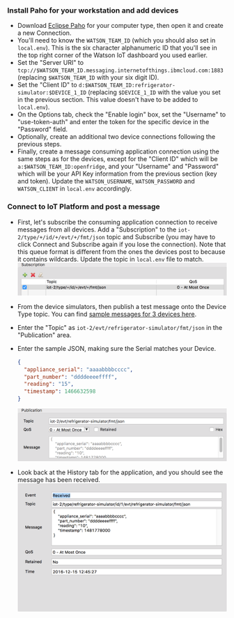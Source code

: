### Install Paho for your workstation and add devices

- Download [Eclipse Paho](http://www.eclipse.org/paho/clients/tool/) for your computer type, then open it and create a new Connection.
- You'll need to know the `WATSON_TEAM_ID` (which you should also set in `local.env`). This is the six character alphanumeric ID that you'll see in the top right corner of the Watson IoT dashboard you used earlier.
- Set the "Server URI" to `tcp://$WATSON_TEAM_ID.messaging.internetofthings.ibmcloud.com:1883` (replacing `$WATSON_TEAM_ID` with your six digit ID).
- Set the "Client ID" to `d:$WATSON_TEAM_ID:refrigerator-simulator:$DEVICE_1_ID` (replacing `$DEVICE_1_ID` with the value you set in the previous section. This value doesn't have to be added to `local.env`).
- On the Options tab, check the "Enable login" box, set the "Username" to "use-token-auth" and enter the token for the specific device in the "Password" field.
- Optionally, create an additional two device connections following the previous steps.
- Finally, create a message consuming application connection using the same steps as for the devices, except for the "Client ID" which will be `a:$WATSON_TEAM_ID:openfridge`, and your "Username" and "Password" which will be your API Key information from the previous section (key and token). Update the `WATSON_USERNAME`, `WATSON_PASSWORD` and `WATSON_CLIENT` in `local.env` accordingly.

### Connect to IoT Platform and post a message

- First, let's subscribe the consuming application connection to receive messages from all devices. Add a "Subscription" to the `iot-2/type/+/id/+/evt/+/fmt/json` topic and Subscribe (you may have to click Connect and Subscribe again if you lose the connection). Note that this queue format is different from the ones the devices post to because it contains wildcards. Update the topic in `local.env` file to match. ![Subscription view](subscribe.png)

- From the device simulators, then publish a test message onto the Device Type topic. You can find [sample messages for 3 devices here](sample-messages.txt).

- Enter the "Topic" as `iot-2/evt/refrigerator-simulator/fmt/json` in the "Publication" area.

- Enter the sample JSON, making sure the Serial matches your Device.

  ```json
  {
    "appliance_serial": "aaaabbbbcccc",
    "part_number": "ddddeeeeffff",
    "reading": "15",
    "timestamp": 1466632598
  }
  ```

  ![Publication view](publish.png)

- Look back at the History tab for the application, and you should see the message has been received. ![Received view](received.png)
